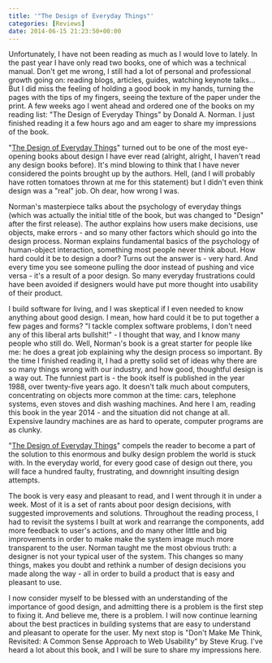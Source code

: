 ```yaml
---
title: '"The Design of Everyday Things"'
categories: [Reviews]
date: 2014-06-15 21:23:50+00:00
---
```


Unfortunately, I have not been reading as much as I would love to lately. In
the past year I have only read two books, one of which was a technical manual.
Don't get me wrong, I still had a lot of personal and professional growth going
on: reading blogs, articles, guides, watching keynote talks... But I did miss
the feeling of holding a good book in my hands, turning the pages with the tips
of my fingers, seeing the texture of the paper under the print. A few weeks ago
I went ahead and ordered one of the books on my reading list: "The Design of
Everyday Things" by Donald A. Norman. I just finished reading it a few hours
ago and am eager to share my impressions of the book.

"[The Design of Everyday Things][1]" turned out to be one of the most
eye-opening books about design I have ever read (alright, alright, I haven't
read any design books before). It's mind blowing to think that I have never
considered the points brought up by the authors. Hell, (and I will probably
have rotten tomatoes thrown at me for this statement) but I didn't even think
design was a "real" job. Oh dear, how wrong I was.

Norman's masterpiece talks about the psychology of everyday things (which was
actually the initial title of the book, but was changed to "Design" after the
first release). The author explains how users make decisions, use objects, make
errors - and so many other factors which should go into the design process.
Norman explains fundamental basics of the psychology of human-object
interaction, something most people never think about. How hard could it be to
design a door? Turns out the answer is - very hard. And every time you see
someone pulling the door instead of pushing and vice versa - it's a result of a
poor design. So many everyday frustrations could have been avoided if designers
would have put more thought into usability of their product.

I build software for living, and I was skeptical if I even needed to know
anything about good design. I mean, how hard could it be to put together a few
pages and forms? "I tackle complex software problems, I don't need any of this
liberal arts bullshit!" - I thought that way, and I know many people who still
do. Well, Norman's book is a great starter for people like me: he does a great
job explaining why the design process so important. By the time I finished
reading it, I had a pretty solid set of ideas why there are so many things
wrong with our industry, and how good, thoughtful design is a way out. The
funniest part is - the book itself is published in the year 1988, over
twenty-five years ago. It doesn't talk much about computers, concentrating on
objects more common at the time: cars, telephone systems, even stoves and dish
washing machines. And here I am, reading this book in the year 2014 - and the
situation did not change at all. Expensive laundry machines are as hard to
operate, computer programs are as clunky.

"[The Design of Everyday Things][1]" compels the reader to become a part of the
solution to this enormous and bulky design problem the world is stuck with. In
the everyday world, for every good case of design out there, you will face a
hundred faulty, frustrating, and downright insulting design attempts.

The book is very easy and pleasant to read, and I went through it in under a
week. Most of it is a set of rants about poor design decisions, with suggested
improvements and solutions. Throughout the reading process, I had to revisit
the systems I built at work and rearrange the components, add more feedback to
user's actions, and do many other little and big improvements in order to make
make the system image much more transparent to the user. Norman taught me the
most obvious truth: a designer is not your typical user of the system. This
changes so many things, makes you doubt and rethink a number of design
decisions you made along the way - all in order to build a product that is easy
and pleasant to use.

I now consider myself to be blessed with an understanding of the importance of
good design, and admitting there is a problem is the first step to fixing it.
And believe me, there is a problem. I will now continue learning about the best
practices in building systems that are easy to understand and pleasant to
operate for the user. My next stop is "Don't Make Me Think, Revisited: A Common
Sense Approach to Web Usability" by Steve Krug. I've heard a lot about this
book, and I will be sure to share my impressions here.

[1]: http://amzn.to/16ORgF9
